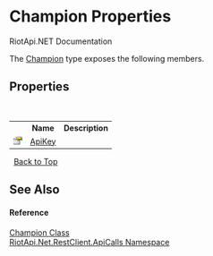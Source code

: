 # Champion Properties
RiotApi.NET Documentation 

The <a href="944e6534-d577-49aa-882e-fca0502d4537">Champion</a> type exposes the following members.


## Properties
&nbsp;<table><tr><th></th><th>Name</th><th>Description</th></tr><tr><td>![Public property](media/pubproperty.gif "Public property")</td><td><a href="c519d97b-b56c-a15a-ad7b-c1ea9294d2fc">ApiKey</a></td><td /></tr></table>&nbsp;
<a href="#champion-properties">Back to Top</a>

## See Also


#### Reference
<a href="944e6534-d577-49aa-882e-fca0502d4537">Champion Class</a><br /><a href="ce503962-9d76-4097-585e-86aa8997f5c3">RiotApi.Net.RestClient.ApiCalls Namespace</a><br />
